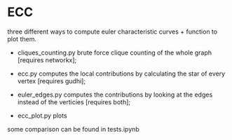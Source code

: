 # ECC

three different ways to compute euler characteristic curves + function to plot them.

- cliques_counting.py brute force clique counting of the whole graph [requires networkx];

- ecc.py computes the local contributions by calculating the star of every vertex [requires gudhi];

- euler_edges.py computes the contributions by looking at the edges instead of the verticies [requires both];

- ecc_plot.py plots

some comparison can be found in tests.ipynb
